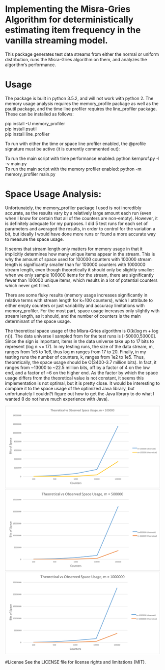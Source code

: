 # Implementing the Misra-Gries Algorithm for deterministically estimating item frequency in the vanilla streaming model. 

This package generates test data streams from either the normal or uniform distribution, runs the Misra-Gries algorithm on them, and analyzes the algorithm’s performance.

# Usage
The package is built in python 3.5.2, and will not work with python 2. The memory usage analysis requires the memory_profile package as well as the psutil package, and the time line profiler requires the line_profiler package. These can be installed as follows:

pip install -U memory_profiler  
pip install psutil  
pip install line_profiler  

To run with either the time or space line profiler enabled, the @profile signature must be active (it is currently commented out):

To run the main script with time performance enabled: python kernprof.py -l -v main.py  
To run the main script with the memory profiler enabled: python -m memory_profiler main.py  

# Space Usage Analysis:

Unfortunately, the memory_profiler package I used is not incredibly accurate, as the results vary by a relatively large amount each run (even when I know for certain that all of the counters are non-empty). However, it is definitely adequate for my purposes. I did 5 test runs for each set of parameters and averaged the results, in order to control for the variation a bit, but ideally I would have done more runs or found a more accurate way to measure the space usage. 

It seems that stream length only matters for memory usage in that it implicitly determines how many unique items appear in the stream. This is why  the amount of space used for 100000 counters with 100000 stream length is significantly smaller than for 100000 counters with 1000000 stream length, even though theoretically it should only be slightly smaller: when we only sample 100000 items for the stream, there are significantly fewer than 100000 unique items, which results in a lot of potential counters which never get filled. 

There are some fluky results (memory usage increases significantly in relative terms with stream length for k=100 counters), which I attribute to either empty counters or just variability and accuracy limitations with memory_profiler. For the most part, space usage increases only slightly with stream length, as it should, and the number of counters is the main determinant of the space usage.

The theoretical space usage of the Misra-Gries algorithm is O(k(log m + log n))). The data universe I sampled from for the test runs is [-50000,50000]. Since the sign is important, items in the data universe take up to 17 bits to represent (log n <= 17). In my testing runs, the size of the data stream, m, ranges from 1e5 to 1e6, thus log m ranges from 17 to 20. Finally, in my testing runs the number of counters, k, ranges from 1e2 to 1e5. Thus, theoretically, the space usage should be O(3400-3.7 million bits). In fact, it ranges from ~13000 to ~22.5 million bits, off by a factor of 4 on the low end, and a factor of ~6 on the higher end. As the factor by which the space usage differs from the theoretical value is not constant, it seems this implementation is not optimal, but it is pretty close. It would be interesting to compare it to the space usage of the optimized Java library, but unfortunately I couldn?t figure out how to get the Java library to do what I wanted (I do not have much experience with Java).

![Theoretical vs. Observed space usage, m=100000](https://github.com/joshuaeitan/misra_gries/blob/master/graphs/m%3D100000.png)
![Theoretical vs. Observed space usage, m=500000](https://github.com/joshuaeitan/misra_gries/blob/master/graphs/m%3D500000.png)
![Theoretical vs. Observed space usage, m=1000000](https://github.com/joshuaeitan/misra_gries/blob/master/graphs/m%3D1000000.png)

#License
See the LICENSE file for license rights and limitations (MIT).


